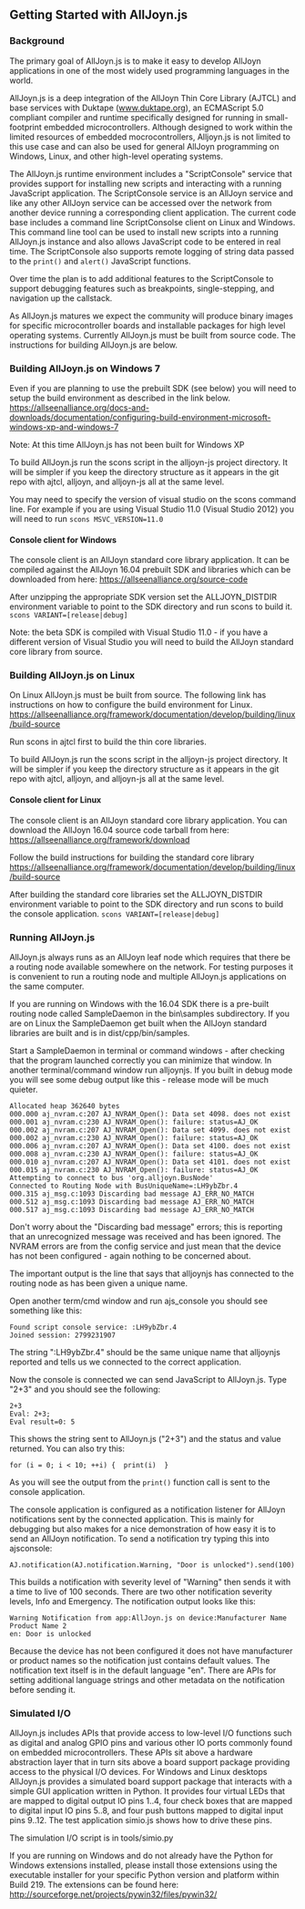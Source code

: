 ## Getting Started with AllJoyn.js

### Background
The primary goal of AllJoyn.js is to make it easy to develop AllJoyn applications in one of the most widely used programming languages in the world.

AllJoyn.js is a deep integration of the AllJoyn Thin Core Library (AJTCL) and base services with Duktape (www.duktape.org), an ECMAScript 5.0 compliant compiler and runtime specifically designed for running in small-footprint embedded microcontrollers. Although designed to work within the limited resources of embedded mocrocontrollers, Alljoyn.js is not limited to this use case and can also be used for general AllJoyn programming on Windows, Linux, and other high-level operating systems.

The AllJoyn.js runtime environment includes a "ScriptConsole" service that provides support for installing new scripts and interacting with a running JavaScript application. The ScriptConsole service is an AllJoyn service and like any other AllJoyn service can be accessed over the network from another device running a corresponding client application. The current code base includes a command line ScriptConsolse client on Linux and Windows. This command line tool can be used to install new scripts into a running AllJoyn.js instance and also allows JavaScript code to be entered in real time. The ScriptConsole also supports remote logging of string data passed to the `print()` and `alert()` JavaScript functions.

Over time the plan is to add additional features to the ScriptConsole to support debugging features such as breakpoints, single-stepping, and navigation up the callstack.

As AllJoyn.js matures we expect the community will produce binary images for specific microcontroller boards and installable packages for high level operating systems. Currently AllJoyn.js must be built from source code. The instructions for building AllJoyn.js are below.

### Building AllJoyn.js on Windows 7
Even if you are planning to use the prebuilt SDK (see below) you will need to setup the build environment as described in the link below.
https://allseenalliance.org/docs-and-downloads/documentation/configuring-build-environment-microsoft-windows-xp-and-windows-7

Note:  At this time AllJoyn.js has not been built for Windows XP

To build AllJoyn.js run the scons script in the alljoyn-js project directory. It will be simpler if you keep the directory structure as it appears in the git repo with ajtcl, alljoyn, and alljoyn-js all at the same level.

You may need to specify the version of visual studio on the scons command line. For example if you are using Visual Studio 11.0 (Visual Studio 2012) you will need to run `scons MSVC_VERSION=11.0`

#### Console client for Windows
The console client is an AllJoyn standard core library application. It can be compiled against the AllJoyn 16.04 prebuilt SDK and libraries which can be downloaded from here:
https://allseenalliance.org/source-code

After unzipping the appropriate SDK version set the ALLJOYN_DISTDIR environment variable to point to the SDK directory and run scons to build it.
`scons VARIANT=[release|debug]`

Note: the beta SDK is compiled with Visual Studio 11.0 - if you have a different version of Visual Studio you will need to build the AllJoyn standard core library from source.

### Building AllJoyn.js on Linux
On Linux AllJoyn.js must be built from source. The following link has instructions on how to configure the build environment for Linux.
https://allseenalliance.org/framework/documentation/develop/building/linux/build-source

Run scons in ajtcl first to build the thin core libraries.

To build AllJoyn.js run the scons script in the alljoyn-js project directory. It will be simpler if you keep the directory structure as it appears in the git repo with ajtcl, alljoyn, and alljoyn-js all at the same level.

#### Console client for Linux
The console client is an AllJoyn standard core library application. You can download the AllJoyn 16.04 source code tarball from here:
https://allseenalliance.org/framework/download

Follow the build instructions for building the standard core library
https://allseenalliance.org/framework/documentation/develop/building/linux/build-source

After building the standard core libraries set the ALLJOYN_DISTDIR environment variable to point to the SDK directory and run scons to build the console application.
`scons VARIANT=[release|debug]`

### Running AllJoyn.js
AllJoyn.js always runs as an AllJoyn leaf node which requires that there be a routing node available somewhere on the network. For testing purposes it is convenient to run a routing node and multiple AllJoyn.js applications on the same computer.

If you are running on Windows with the 16.04 SDK there is a pre-built routing node called SampleDaemon in the bin\samples subdirectory. If you are on Linux the SampleDaemon get built when the AllJoyn standard libraries are built and is in dist/cpp/bin/samples.

Start a SampleDaemon in terminal or command windows - after checking that the program launched correctly you can minimize that window.  In another terminal/command window run alljoynjs. If you built in debug mode you will see some debug output like this - release mode will be much quieter.

```
Allocated heap 362640 bytes
000.000 aj_nvram.c:207 AJ_NVRAM_Open(): Data set 4098. does not exist
000.001 aj_nvram.c:230 AJ_NVRAM_Open(): failure: status=AJ_OK
000.002 aj_nvram.c:207 AJ_NVRAM_Open(): Data set 4099. does not exist
000.002 aj_nvram.c:230 AJ_NVRAM_Open(): failure: status=AJ_OK
000.006 aj_nvram.c:207 AJ_NVRAM_Open(): Data set 4100. does not exist
000.008 aj_nvram.c:230 AJ_NVRAM_Open(): failure: status=AJ_OK
000.010 aj_nvram.c:207 AJ_NVRAM_Open(): Data set 4101. does not exist
000.015 aj_nvram.c:230 AJ_NVRAM_Open(): failure: status=AJ_OK
Attempting to connect to bus 'org.alljoyn.BusNode'
Connected to Routing Node with BusUniqueName=:LH9ybZbr.4
000.315 aj_msg.c:1093 Discarding bad message AJ_ERR_NO_MATCH
000.512 aj_msg.c:1093 Discarding bad message AJ_ERR_NO_MATCH
000.517 aj_msg.c:1093 Discarding bad message AJ_ERR_NO_MATCH
```
Don't worry about the "Discarding bad message" errors;  this is reporting that an unrecognized message was received and has been ignored.  The NVRAM errors are from the config service and just mean that the device has not been configured - again nothing to be concerned about.

The important output is the line that says that alljoynjs has connected to the routing node as has been given a unique name.

Open another term/cmd window and run ajs_console you should see something like this:
```
Found script console service: :LH9ybZbr.4
Joined session: 2799231907
```
The string ":LH9ybZbr.4" should be the same unique name that alljoynjs reported and tells us we connected to the correct application.

Now the console is connected we can send JavaScript to AllJoyn.js.  Type "2+3" and you should see the following:
```
2+3
Eval: 2+3;
Eval result=0: 5
```
This shows the string sent to AllJoyn.js ("2+3") and the status and value returned. You can also try this:
```
for (i = 0; i < 10; ++i) {  print(i)  }
```
As you will see the output from the `print()` function call is sent to the console application.

The console application is configured as a notification listener for AllJoyn notifications sent by the connected application. This is mainly for debugging but also makes for a nice demonstration of how easy it is to send an AllJoyn notification. To send a notification try typing this into ajsconsole:
```
AJ.notification(AJ.notification.Warning, "Door is unlocked").send(100)
```
This builds a notification with severity level of "Warning" then sends it with a time to live of 100 seconds. There are two other notification severity levels, Info and Emergency.  The notification output looks like this:
```
Warning Notification from app:AllJoyn.js on device:Manufacturer Name Product Name 2
en: Door is unlocked
```
Because the device has not been configured it does not have manufacturer or product names so the notification just contains default values. The notification text itself is in the default language "en". There are APIs for setting additional language strings and other metadata on the notification before sending it.

### Simulated I/O
AllJoyn.js includes APIs that provide access to low-level I/O functions such as digital and analog GPIO pins and various other IO ports commonly found on embedded microcontrollers.  These APIs sit above a hardware abstraction layer that in turn sits above a board support package providing access to the physical I/O devices. For Windows and Linux desktops AllJoyn.js provides a simulated board support package that interacts with a simple GUI application written in Python. It provides four virtual LEDs that are mapped to digital output IO pins 1..4, four check boxes that are mapped to digital input IO pins 5..8, and four push buttons mapped to digital input pins 9..12. The test application simio.js shows how to drive these pins.

The simulation I/O script is in tools/simio.py

If you are running on Windows and do not already have the Python for Windows extensions installed, please install those extensions using the executable installer for your specific Python version and platform within Build 219. The extensions can be found here:
http://sourceforge.net/projects/pywin32/files/pywin32/
